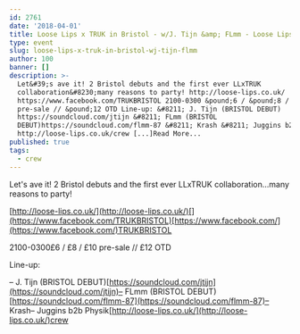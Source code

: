 ```yaml
---
id: 2761
date: '2018-04-01'
title: Loose Lips x TRUK in Bristol - w/J. Tijn &amp; FLmm - Loose Lips
type: event
slug: loose-lips-x-truk-in-bristol-wj-tijn-flmm
author: 100
banner: []
description: >-
  Let&#39;s ave it! 2 Bristol debuts and the first ever LLxTRUK
  collaboration&#8230;many reasons to party! http://loose-lips.co.uk/
  https://www.facebook.com/TRUKBRISTOL 2100-0300 &pound;6 / &pound;8 / &pound;10
  pre-sale // &pound;12 OTD Line-up: &#8211; J. Tijn (BRISTOL DEBUT)
  https://soundcloud.com/jtijn &#8211; FLmm (BRISTOL
  DEBUT)https://soundcloud.com/flmm-87 &#8211; Krash &#8211; Juggins b2b Physik
  http://loose-lips.co.uk/crew [...]Read More...
published: true
tags:
  - crew
---
```

Let's ave it! 2 Bristol debuts and the first ever LLxTRUK collaboration…many reasons to party!

[](http://loose-lips.co.uk/)[http://loose-lips.co.uk/](http://loose-lips.co.uk/)[](https://www.facebook.com/TRUKBRISTOL)[https://www.facebook.com/](https://www.facebook.com/)TRUKBRISTOL

2100-0300£6 / £8 / £10 pre-sale // £12 OTD

Line-up:

– J. Tijn (BRISTOL DEBUT)[](https://soundcloud.com/jtijn)[https://soundcloud.com/jtijn](https://soundcloud.com/jtijn)– FLmm (BRISTOL DEBUT)  
[](https://soundcloud.com/flmm-87)[https://soundcloud.com/flmm-87](https://soundcloud.com/flmm-87)– Krash– Juggins b2b Physik[](http://loose-lips.co.uk/crew)[http://loose-lips.co.uk/](http://loose-lips.co.uk/)crew